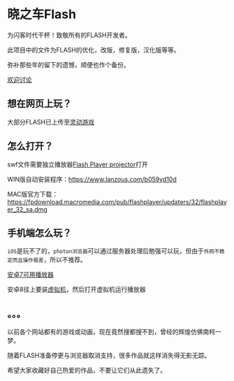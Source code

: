 # 晓之车Flash

为闪客时代干杯！致敬所有的FLASH开发者。

此项目中的文件为FLASH的优化，改版，修复版，汉化版等等。

弥补那些年的留下的遗憾，顺便也作个备份。

[欢迎讨论](https://github.com/724244848/XiaoZhiCheFlash/issues)

## 想在网页上玩？
大部分FLASH已上传至[灵动游戏](http://www.mhhf.com)

## 怎么打开？
swf文件需要独立播放器[Flash Player projector](https://www.adobe.com/support/flashplayer/debug_downloads.html)打开

WIN版自动安装程序：https://www.lanzous.com/b059yd10d

MAC版官方下载：https://fpdownload.macromedia.com/pub/flashplayer/updaters/32/flashplayer_32_sa.dmg


## 手机端怎么玩？
`iOS`是玩不了的，`photon浏览器`可以通过服务器处理后勉强可以玩，但由于`外网不稳定而且操作极差`，所以不推荐。

[安卓7可用播放器](https://www.coolapk.com/apk/com.webgenie.swf.play)

安卓8往上要装[虚拟机](https://www.coolapk.com/apk/com.vmos.app)，然后打开虚拟机运行播放器

## 。。。
以前各个网站都有的游戏或动画，现在竟然搜都搜不到，曾经的辉煌仿佛南柯一梦。

随着FLASH准备停更与浏览器取消支持，很多作品就这样消失得无影无踪。

希望大家收藏好自己热爱的作品，不要让它们从此遗失了。
